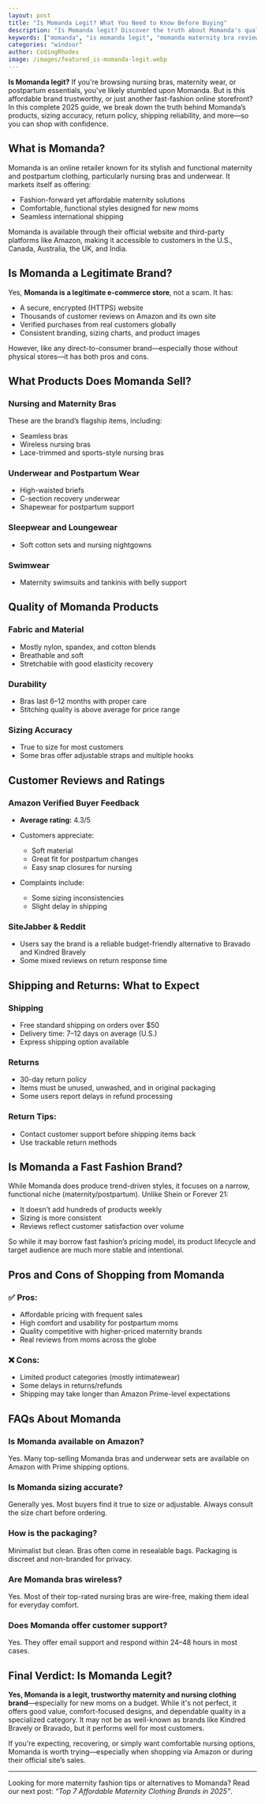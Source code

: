 ```yaml
---
layout: post
title: "Is Momanda Legit? What You Need to Know Before Buying"
description: "Is Momanda legit? Discover the truth about Momanda's quality, sizing, reviews, and safety before shopping. Real insights from verified buyers."
keywords: ["momanda", "is momanda legit", "momanda maternity bra reviews", "momanda store review"]
categories: "windsor"
author: CodingRhodes
image: /images/featured_is-momanda-legit.webp
---
```


**Is Momanda legit?** If you're browsing nursing bras, maternity wear, or postpartum essentials, you've likely stumbled upon Momanda. But is this affordable brand trustworthy, or just another fast-fashion online storefront? In this complete 2025 guide, we break down the truth behind Momanda’s products, sizing accuracy, return policy, shipping reliability, and more—so you can shop with confidence.

## What is Momanda?

Momanda is an online retailer known for its stylish and functional maternity and postpartum clothing, particularly nursing bras and underwear. It markets itself as offering:

* Fashion-forward yet affordable maternity solutions
* Comfortable, functional styles designed for new moms
* Seamless international shipping

Momanda is available through their official website and third-party platforms like Amazon, making it accessible to customers in the U.S., Canada, Australia, the UK, and India.

## Is Momanda a Legitimate Brand?

Yes, **Momanda is a legitimate e-commerce store**, not a scam. It has:

* A secure, encrypted (HTTPS) website
* Thousands of customer reviews on Amazon and its own site
* Verified purchases from real customers globally
* Consistent branding, sizing charts, and product images

However, like any direct-to-consumer brand—especially those without physical stores—it has both pros and cons.

## What Products Does Momanda Sell?

### Nursing and Maternity Bras

These are the brand’s flagship items, including:

* Seamless bras
* Wireless nursing bras
* Lace-trimmed and sports-style nursing bras

### Underwear and Postpartum Wear

* High-waisted briefs
* C-section recovery underwear
* Shapewear for postpartum support

### Sleepwear and Loungewear

* Soft cotton sets and nursing nightgowns

### Swimwear

* Maternity swimsuits and tankinis with belly support

## Quality of Momanda Products

### Fabric and Material

* Mostly nylon, spandex, and cotton blends
* Breathable and soft
* Stretchable with good elasticity recovery

### Durability

* Bras last 6–12 months with proper care
* Stitching quality is above average for price range

### Sizing Accuracy

* True to size for most customers
* Some bras offer adjustable straps and multiple hooks

## Customer Reviews and Ratings

### Amazon Verified Buyer Feedback

* **Average rating:** 4.3/5
* Customers appreciate:

  * Soft material
  * Great fit for postpartum changes
  * Easy snap closures for nursing
* Complaints include:

  * Some sizing inconsistencies
  * Slight delay in shipping

### SiteJabber & Reddit

* Users say the brand is a reliable budget-friendly alternative to Bravado and Kindred Bravely
* Some mixed reviews on return response time

## Shipping and Returns: What to Expect

### Shipping

* Free standard shipping on orders over \$50
* Delivery time: 7–12 days on average (U.S.)
* Express shipping option available

### Returns

* 30-day return policy
* Items must be unused, unwashed, and in original packaging
* Some users report delays in refund processing

### Return Tips:

* Contact customer support before shipping items back
* Use trackable return methods

## Is Momanda a Fast Fashion Brand?

While Momanda does produce trend-driven styles, it focuses on a narrow, functional niche (maternity/postpartum). Unlike Shein or Forever 21:

* It doesn’t add hundreds of products weekly
* Sizing is more consistent
* Reviews reflect customer satisfaction over volume

So while it may borrow fast fashion’s pricing model, its product lifecycle and target audience are much more stable and intentional.

## Pros and Cons of Shopping from Momanda

### ✅ Pros:

* Affordable pricing with frequent sales
* High comfort and usability for postpartum moms
* Quality competitive with higher-priced maternity brands
* Real reviews from moms across the globe

### ❌ Cons:

* Limited product categories (mostly intimatewear)
* Some delays in returns/refunds
* Shipping may take longer than Amazon Prime-level expectations

## FAQs About Momanda

### Is Momanda available on Amazon?

Yes. Many top-selling Momanda bras and underwear sets are available on Amazon with Prime shipping options.

### Is Momanda sizing accurate?

Generally yes. Most buyers find it true to size or adjustable. Always consult the size chart before ordering.

### How is the packaging?

Minimalist but clean. Bras often come in resealable bags. Packaging is discreet and non-branded for privacy.

### Are Momanda bras wireless?

Yes. Most of their top-rated nursing bras are wire-free, making them ideal for everyday comfort.

### Does Momanda offer customer support?

Yes. They offer email support and respond within 24–48 hours in most cases.

## Final Verdict: Is Momanda Legit?

**Yes, Momanda is a legit, trustworthy maternity and nursing clothing brand**—especially for new moms on a budget. While it's not perfect, it offers good value, comfort-focused designs, and dependable quality in a specialized category. It may not be as well-known as brands like Kindred Bravely or Bravado, but it performs well for most customers.

If you're expecting, recovering, or simply want comfortable nursing options, Momanda is worth trying—especially when shopping via Amazon or during their official site’s sales.

---

Looking for more maternity fashion tips or alternatives to Momanda? Read our next post: *“Top 7 Affordable Maternity Clothing Brands in 2025”*.
